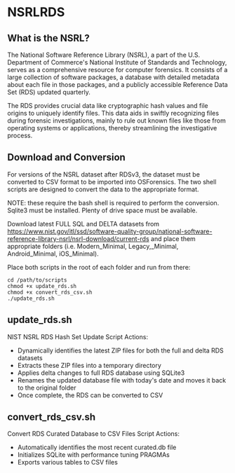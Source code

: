 # NSRLRDS

## What is the NSRL?
The National Software Reference Library (NSRL), a part of the U.S. Department of Commerce's National Institute of Standards and Technology, serves as a comprehensive resource for computer forensics. It consists of a large collection of software packages, a database with detailed metadata about each file in those packages, and a publicly accessible Reference Data Set (RDS) updated quarterly. 

The RDS provides crucial data like cryptographic hash values and file origins to uniquely identify files. This data aids in swiftly recognizing files during forensic investigations, mainly to rule out known files like those from operating systems or applications, thereby streamlining the investigative process.

## Download and Conversion 
For versions of the NSRL dataset after RDSv3, the dataset must be converted to CSV format to be imported into OSForensics. The two shell scripts are designed to convert the data to the appropriate format. 

NOTE: these require the bash shell is required to perform the conversion.  Sqlite3 must be installed.  Plenty of drive space must be available. 

Download latest FULL SQL and DELTA datasets from https://www.nist.gov/itl/ssd/software-quality-group/national-software-reference-library-nsrl/nsrl-download/current-rds and place them appropriate folders (i.e. Modern_Minimal, Legacy,_Minimal, Android_Minimal, iOS_Minimal).

Place both scripts in the root of each folder and run from there: 

```
cd /path/to/scripts
chmod +x update_rds.sh
chmod +x convert_rds_csv.sh
./update_rds.sh
```

## update_rds.sh
NIST NSRL RDS Hash Set Update
Script Actions:
- Dynamically identifies the latest ZIP files for both the full and delta RDS datasets
- Extracts these ZIP files into a temporary directory
- Applies delta changes to full RDS database using SQLite3
- Renames the updated database file with today's date and moves it back to the original folder
- Once complete, the RDS can be converted to CSV

## convert_rds_csv.sh
Convert RDS Curated Database to CSV Files
Script Actions:
- Automatically identifies the most recent curated.db file
- Initializes SQLite with performance tuning PRAGMAs
- Exports various tables to CSV files



